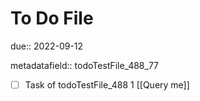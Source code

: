 # To Do File

due:: 2022-09-12

metadatafield:: todoTestFile_488_77

- [ ] Task of todoTestFile_488 1 [[Query me]]
